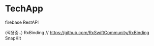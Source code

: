 # TechApp

firebase 
RestAPI

(적용중..)
RxBinding // https://github.com/RxSwiftCommunity/RxBinding
SnapKit

